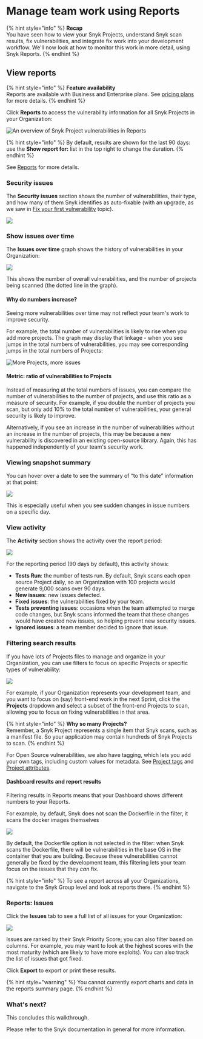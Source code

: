 # Manage team work using Reports

{% hint style="info" %}
**Recap**\
You have seen how to view your Snyk Projects, understand Snyk scan results, fix vulnerabilities, and integrate fix work into your development workflow. We'll now look at how to monitor this work in more detail, using Snyk Reports.
{% endhint %}

## View reports

{% hint style="info" %}
**Feature availability**\
Reports are available with Business and Enterprise plans. See [pricing plans](https://snyk.io/plans/) for more details.
{% endhint %}

Click **Reports** to access the vulnerability information for all Snyk Projects in your Organization:

![An overview of Snyk Project vulnerabilities in Reports](../../.gitbook/assets/reports\_02oct2022.png)

{% hint style="info" %}
By default, results are shown for the last 90 days: use the **Show report for:** list in the top right to change the duration.
{% endhint %}

See [Reports](../../features/snyk-reports/) for more details.

### Security issues

The **Security issues** section shows the number of vulnerabilities, their type, and how many of them Snyk identifies as auto-fixable (with an upgrade, as we saw in [Fix your first vulnerability](fix-your-first-vulnerability.md) topic).

![](<../../.gitbook/assets/image (385).png>)

### Show issues over time

The **Issues over time** graph shows the history of vulnerabilities in your Organization:

![](<../../.gitbook/assets/image (324).png>)

This shows the number of overall vulnerabilities, and the number of projects being scanned (the dotted line in the graph).

#### Why do numbers increase?

Seeing more vulnerabilities over time may not reflect your team's work to improve security.

For example, the total number of vulnerabilities is likely to rise when you add more projects. The graph may display that linkage - when you see jumps in the total numbers of vulnerabilities, you may see corresponding jumps in the total numbers of Projects:

![More Projects, more issues](<../../.gitbook/assets/image (258) (1).png>)

#### Metric: ratio of vulnerabilities to Projects

Instead of measuring at the total numbers of issues, you can compare the number of vulnerabilities to the number of projects, and use this ratio as a measure of security. For example, if you double the number of projects you scan, but only add 10% to the total number of vulnerabilities, your general security is likely to improve.

Alternatively, if you see an increase in the number of vulnerabilities without an increase in the number of projects, this may be because a new vulnerability is discovered in an existing open-source library. Again, this has happened independently of your team's security work.

### Viewing snapshot summary

You can hover over a date to see the summary of “to this date” information at that point:

![](../../.gitbook/assets/snapshot-summary.png)

This is especially useful when you see sudden changes in issue numbers on a specific day.

### View activity

The **Activity** section shows the activity over the report period:

![](<../../.gitbook/assets/image (293).png>)

For the reporting period (90 days by default), this activity shows:

* **Tests Run**: the number of tests run. By default, Snyk scans each open source Project daily, so an Organization with 100 projects would generate 9,000 scans over 90 days.
* **New issues**: new issues detected.
* **Fixed issues**: the vulnerabilities fixed by your team.
* **Tests preventing issues**: occasions when the team attempted to merge code changes, but Snyk scans informed the team that these changes would have created new issues, so helping prevent new security issues.
* **Ignored issues**: a team member decided to ignore that issue.

### Filtering search results

If you have lots of Projects files to manage and organize in your Organization, you can use filters to focus on specific Projects or specific types of vulnerability:

![](<../../.gitbook/assets/image (240).png>)

For example, if your Organization represents your development team, and you want to focus on (say) front-end work in the next Sprint, click the **Projects** dropdown and select a subset of the front-end Projects to scan, allowing you to focus on fixing vulnerabilities in that area.

{% hint style="info" %}
**Why so many Projects?**\
Remember, a Snyk Project represents a single item that Snyk scans, such as a manifest file. So your application may contain hundreds of Snyk Projects to scan.
{% endhint %}

For Open Source vulnerabilities, we also have tagging, which lets you add your own tags, including custom values for metadata. See [Project tags](../../snyk-web-ui/introduction-to-snyk-projects/project-tags.md) and [Project attributes](../../snyk-web-ui/introduction-to-snyk-projects/project-attributes.md).

#### Dashboard results and report results

Filtering results in Reports means that your Dashboard shows different numbers to your Reports.

For example, by default, Snyk does not scan the Dockerfile in the filter, it scans the docker images themselves

![](<../../.gitbook/assets/image (320).png>)

By default, the Dockerfile option is not selected in the filter: when Snyk scans the Dockerfile, there will be vulnerabilities in the base OS in the container that you are building. Because these vulnerabilities cannot generally be fixed by the development team, this filtering lets your team focus on the issues that they _can_ fix.

{% hint style="info" %}
To see a report across all your Organizations, navigate to the Snyk Group level and look at reports there.
{% endhint %}

### Reports: Issues

Click the **Issues** tab to see a full list of all issues for your Organization:

![](<../../.gitbook/assets/image (161).png>)

Issues are ranked by their Snyk Priority Score; you can also filter based on columns. For example, you may want to look at the highest scores with the most maturity (which are likely to have more exploits). You can also track the list of issues that got fixed.

Click **Export** to export or print these results.

{% hint style="warning" %}
You cannot currently export charts and data in the reports summary page.
{% endhint %}

### What's next?

This concludes this walkthrough.

Please refer to the Snyk documentation in general for more information.
